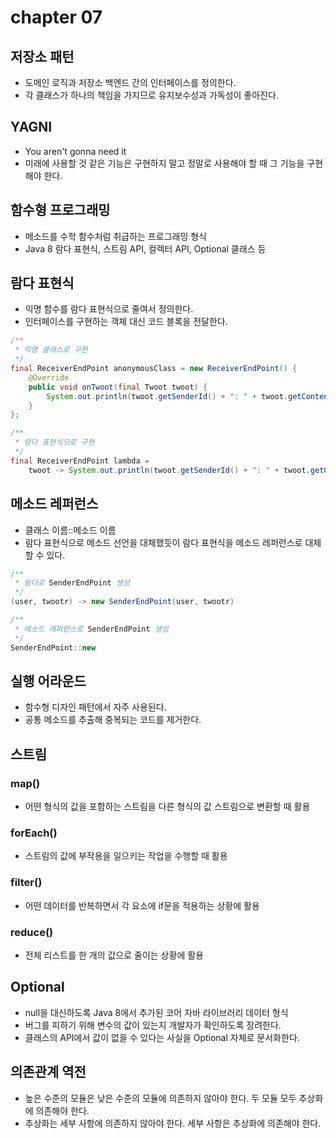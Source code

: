 # chapter 07

## 저장소 패턴
- 도메인 로직과 저장소 백엔드 간의 인터페이스를 정의한다.  
- 각 클래스가 하나의 책임을 가지므로 유지보수성과 가독성이 좋아진다.  

## YAGNI
- You aren't gonna need it
- 미래에 사용할 것 같은 기능은 구현하지 말고 정말로 사용해야 할 때 그 기능을 구현해야 한다.  

## 함수형 프로그래밍  
- 메소드를 수학 함수처럼 취급하는 프로그래밍 형식
- Java 8 람다 표현식, 스트림 API, 컬렉터 API, Optional 클래스 등  

## 람다 표현식
- 익명 함수를 람다 표현식으로 줄여서 정의한다.  
- 인터페이스를 구현하는 객체 대신 코드 블록을 전달한다.  
```java
/**
 * 익명 클래스로 구현
 */
final ReceiverEndPoint anonymousClass = new ReceiverEndPoint() {
    @Override
    public void onTwoot(final Twoot twoot) {
        System.out.println(twoot.getSenderId() + ": " + twoot.getContent());
    }
};

/**
 * 람다 표현식으로 구현
 */
final ReceiverEndPoint lambda =
    twoot -> System.out.println(twoot.getSenderId() + ": " + twoot.getContent());
```

## 메소드 레퍼런스
- 클래스 이름::메소드 이름  
- 람다 표현식으로 메소드 선언을 대체했듯이 람다 표현식을 메소드 레퍼런스로 대체할 수 있다.  
```java
/**
 * 람다로 SenderEndPoint 생성
 */
(user, twootr) -> new SenderEndPoint(user, twootr)

/**
 * 메소드 레퍼런스로 SenderEndPoint 생성
 */
SenderEndPoint::new
```

## 실행 어라운드
- 함수형 디자인 패턴에서 자주 사용된다.  
- 공통 메소드를 추출해 중복되는 코드를 제거한다.  

## 스트림
### map()
- 어떤 형식의 값을 포함하는 스트림을 다른 형식의 값 스트림으로 변환할 때 활용  

### forEach()
- 스트림의 값에 부작용을 일으키는 작업을 수행할 때 활용  

### filter()
- 어떤 데이터를 반복하면서 각 요소에 if문을 적용하는 상황에 활용  

### reduce()
- 전체 리스트를 한 개의 값으로 줄이는 상황에 활용  

## Optional
- null을 대신하도록 Java 8에서 추가된 코어 자바 라이브러리 데이터 형식  
- 버그를 피하기 위해 변수의 값이 있는지 개발자가 확인하도록 장려한다.  
- 클래스의 API에서 값이 없을 수 있다는 사실을 Optional 자체로 문서화한다.  

## 의존관계 역전  
- 높은 수준의 모듈은 낮은 수준의 모듈에 의존하지 않아야 한다. 두 모듈 모두 추상화에 의존해야 한다.  
- 추상화는 세부 사항에 의존하지 않아야 한다. 세부 사항은 추상화에 의존해야 한다.